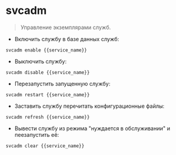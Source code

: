 # svcadm

> Управление экземплярами служб.

- Включить службу в базе данных служб:

`svcadm enable {{service_name}}`

- Выключить службу:

`svcadm disable {{service_name}}`

- Перезапустить запущенную службу:

`svcadm restart {{service_name}}`

- Заставить службу перечитать конфигурационные файлы:

`svcadm refresh {{service_name}}`

- Вывести службу из режима "нуждается в обслуживании" и пеезапустить её:

`svcadm clear {{service_name}}`
